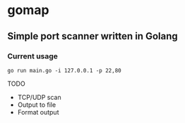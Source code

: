 # gomap

## Simple port scanner written in Golang

### Current usage
`go run main.go -i 127.0.0.1 -p 22,80`

TODO
* TCP/UDP scan
* Output to file
* Format output
